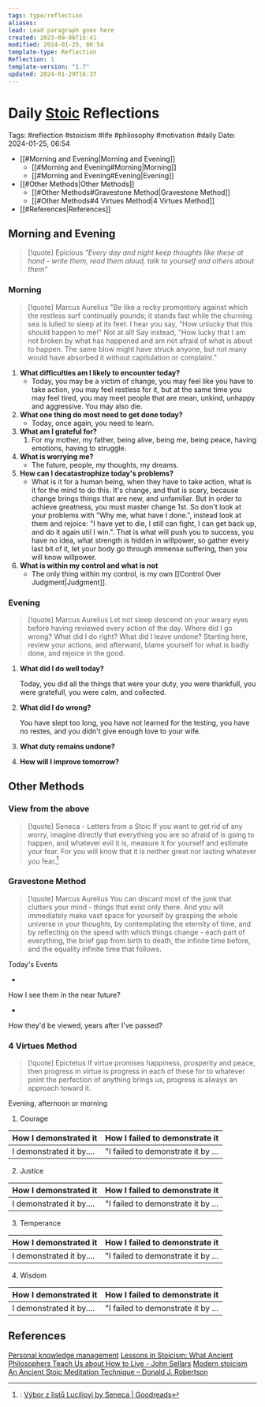 ```yaml
---
tags: type/reflection
aliases: 
lead: Lead paragraph goes here
created: 2023-09-06T15:41
modified: 2024-01-25, 06:54
template-type: Reflection
Reflection: 1
template-version: "1.7"
updated: 2024-01-29T16:37
---
```

# Daily [Stoic](../SLIP-BOX/Stoicism.md) Reflections

Tags:  #reflection #stoicism #life #philosophy #motivation #daily 
Date: 2024-01-25, 06:54

- [[#Morning and Evening|Morning and Evening]]
	- [[#Morning and Evening#Morning|Morning]]
	- [[#Morning and Evening#Evening|Evening]]
- [[#Other Methods|Other Methods]]
	- [[#Other Methods#Gravestone Method|Gravestone Method]]
	- [[#Other Methods#4 Virtues Method|4 Virtues Method]]
- [[#References|References]]


## Morning and Evening

> [!quote] Epicious 
> _"Every day and night keep thoughts like these at hand - write them, read them aloud, talk to yourself and others about them"_

### Morning

> [!quote] Marcus Aurelius
> "Be like a rocky promontory against which the restless surf continually pounds; it stands fast while the churning sea is lulled to sleep at its feet. I hear you say, "How unlucky that this should happen to me!" Not at all! Say instead, "How lucky that I am not broken by what has happened and am not afraid of what is about to happen. The same blow might have struck anyone, but not many would have absorbed it without capitulation or complaint."

1. **What difficulties am I likely to encounter today?**
	- Today, you may be a victim of change, you may feel like you have to take action, you may feel restless for it, but at the same time you may feel tired, you may meet people that are mean, unkind, unhappy and aggressive. You may also die.
2. **What one thing do most need to get done today?**
	- Today, once again, you need to learn.
1. **What am I grateful for?**
	1. For my mother, my father, being alive, being me, being peace, having emotions, having to struggle. 
2. **What is worrying me?**
	- The future, people, my thoughts, my dreams.
3. **How can I decatastrophize today's problems?**
	- What is it for a human being, when they have to take action, what is it for the mind to do this. It's change, and that is scary, because change brings things that are new, and unfamiliar. But in order to achieve greatness, you must master change 1st. So don't look at your problems with "Why me, what have I done.", instead look at them and rejoice: "I have yet to die, I still can fight, I can get back up, and do it again util I win.". That is what will push you to success, you have no idea, what strength is hidden in willpower, so gather every last bit of it, let your body go through immense suffering, then you will know willpower. 
4. **What is within my control and what is not**
	- The only thing within my control, is my own [[Control Over Judgment|Judgment]].

### Evening

> [!quote] Marcus Aurelius
> Let not sleep descend on your weary eyes before having reviewed every action of the day. Where did I go wrong? What did I do right? What did I leave undone? Starting here, review your actions, and afterward, blame yourself for what is badly done, and rejoice in the good.

1. **What did I do well today?**

	Today, you did all the things that were your duty, you were thankfull, you were gratefull, you were calm, and collected. 

3. **What did I do wrong?**

	You have slept too long, you have not learned for the testing, you have no restes, and you didn't give enough love to your wife. 

5. **What duty remains undone?**

6. **How will I improve tomorrow?**

## Other Methods

### View from the above

> [!quote] Seneca - Letters from a Stoic
If you want to get rid of any worry, imagine directly that 
everything you are so afraid of is going to happen, and 
whatever evil it is, measure it for yourself and estimate your fear. For you will know that it is neither great nor lasting 
whatever you fear.[^Seneca]

### Gravestone Method

> [!quote] Marcus Aurelius
> You can discard most of the junk that clutters your mind - things that exist only there. And you will immediately make vast space for yourself by grasping the whole universe in your thoughts, by contemplating the eternity of time, and by reflecting on the speed with which things change - each part of everything, the brief gap from birth to death, the infinite time before, and the equality infinite time that follows. 

Today's Events 

-

How I see them in the near future? 

-

How they'd be viewed, years after I've passed?

### 4 Virtues Method

> [!quote] Epictetus 
> If virtue promises happiness, prosperity and peace, then progress in virtue is progress in each of these for to whatever point the perfection of anything brings us, progress is always an approach toward it.

Evening, afternoon or morning

1. Courage 

| How I demonstrated it  | How I failed to demonstrate it |
| ------------------- | ---------------- |
| I demonstrated it by....                 | "I failed to demonstrate it by ...              |

2. Justice

| How I demonstrated it  | How I failed to demonstrate it |
| ------------------- | ---------------- |
| I demonstrated it by....                 | "I failed to demonstrate it by ...             

3. Temperance

| How I demonstrated it  | How I failed to demonstrate it |
| ------------------- | ---------------- |
| I demonstrated it by....                 | "I failed to demonstrate it by ...             

4. Wisdom

| How I demonstrated it  | How I failed to demonstrate it |
| ------------------- | ---------------- |
| I demonstrated it by....                 | "I failed to demonstrate it by ...             

## References

[Personal knowledge management](Personal%20knowledge%20management.md)
[Lessons in Stoicism: What Ancient Philosophers Teach Us about How to Live - John Sellars](https://books.google.cz/books/about/Lessons_in_Stoicism.html?id=ky84zQEACAAJ&redir_esc=y)
[Modern stoicism](https://modernstoicism.com/)
[An Ancient Stoic Meditation Technique – Donald J. Robertson](https://donaldrobertson.name/2017/03/22/an-ancient-stoic-meditation-technique/)

[^Seneca]:: [Výbor z listů Luciliovi by Seneca | Goodreads](https://www.goodreads.com/book/show/23340595-v-bor-z-list-luciliovi) 



